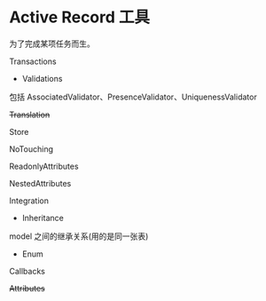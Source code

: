 # Active Record 工具

为了完成某项任务而生。

Transactions

- Validations

包括 AssociatedValidator、PresenceValidator、UniquenessValidator

~~Translation~~

Store

NoTouching

ReadonlyAttributes

NestedAttributes

Integration

- Inheritance

model 之间的继承关系(用的是同一张表)

- Enum

Callbacks

~~Attributes~~

